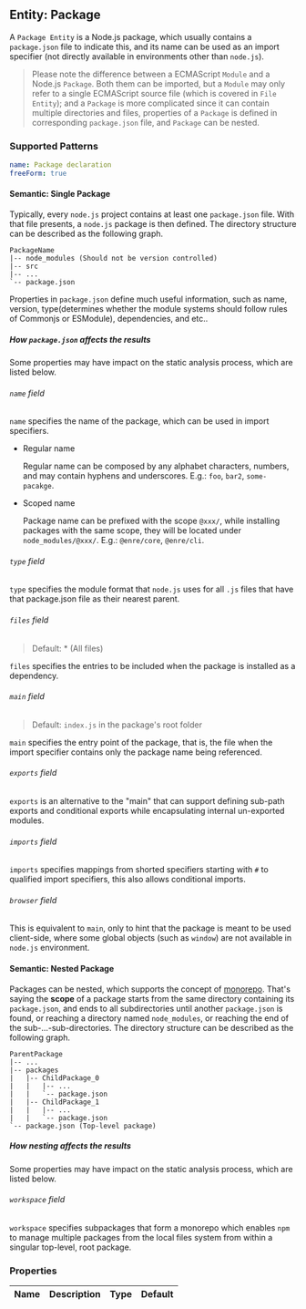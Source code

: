 ## Entity: Package

A `Package Entity` is a Node.js package, which usually contains a `package.json` file to indicate this, and its name can be used as an import specifier (not directly available in environments other than `node.js`).

> Please note the difference between a ECMAScript `Module` and a Node.js `Package`. Both them can be imported, but a `Module` may only refer to a single ECMAScript source file (which is covered in `File Entity`); and a `Package` is more complicated since it can contain multiple directories and files, properties of a `Package` is defined in corresponding `package.json` file, and `Package` can be nested.

### Supported Patterns

```yaml
name: Package declaration
freeForm: true
```

#### Semantic: Single Package

Typically, every `node.js` project contains at least one `package.json` file. With that file presents, a `node.js` package is then defined. The directory structure can be described as the following graph.

```text
PackageName
|-- node_modules (Should not be version controlled)
|-- src
|-- ...
`-- package.json
```

Properties in `package.json` define much useful information, such as name, version, type(determines whether the module systems should follow rules of Commonjs or ESModule), dependencies, and etc..

##### How `package.json` affects the results

Some properties may have impact on the static analysis process, which are listed below.

###### `name` field

`name` specifies the name of the package, which can be used in import specifiers.

* Regular name

  Regular name can be composed by any alphabet characters, numbers, and may contain hyphens and underscores. E.g.: `foo`, `bar2`, `some-pacakge`.

* Scoped name

  Package name can be prefixed with the scope `@xxx/`, while installing packages with the same scope, they will be located under `node_modules/@xxx/`. E.g.: `@enre/core`, `@enre/cli`.

###### `type` field

`type` specifies the module format that `node.js` uses for all `.js` files that have that package.json file as their nearest parent.

###### `files` field

> Default: * (All files)

`files` specifies the entries to be included when the package is installed as a dependency.

###### `main` field

> Default: `index.js` in the package's root folder

`main` specifies the entry point of the package, that is, the file when the import specifier contains only the package name being referenced.

###### `exports` field

`exports` is an alternative to the "main" that can support defining sub-path exports and conditional exports while encapsulating internal un-exported modules.

###### `imports` field

`imports` specifies mappings from shorted specifiers starting with `#` to qualified import specifiers, this also allows conditional imports.

###### `browser` field

This is equivalent to `main`, only to hint that the package is meant to be used client-side, where some global objects (such as `window`) are not available in `node.js` environment.

#### Semantic: Nested Package

Packages can be nested, which supports the concept of [monorepo](https://en.wikipedia.org/wiki/Monorepo). That's saying the **scope** of a package starts from the same directory containing its `package.json`, and ends to all subdirectories until another `package.json` is found, or reaching a directory named `node_modules`, or reaching the end of the sub-...-sub-directories. The directory structure can be described as the following graph.

```text
ParentPackage
|-- ...
|-- packages
|   |-- ChildPackage_0
|   |   |-- ...
|   |   `-- package.json
|   |-- ChildPackage_1
|   |   |-- ...
|   |   `-- package.json
`-- package.json (Top-level package)
```

##### How nesting affects the results

Some properties may have impact on the static analysis process, which are listed below.

###### `workspace` field

`workspace` specifies subpackages that form a monorepo which enables `npm` to manage multiple packages from the local files system from within a singular top-level, root package.

### Properties

| Name | Description | Type | Default |
| --- | --- | :---: | :---: |
